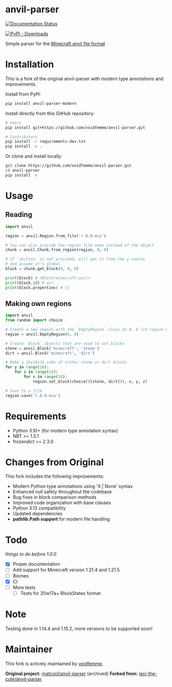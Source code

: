 # anvil-parser
<!--[![CodeFactor](https://www.codefactor.io/repository/github/voidfemme/anvil-parser/badge/master)](https://www.codefactor.io/repository/github/voidfemme/anvil-parser/overview/master)-->
[![Documentation Status](https://readthedocs.org/projects/anvil-parser/badge/?version=latest)](https://anvil-parser.readthedocs.io/en/latest/?badge=latest)
<!--[![Tests](https://github.com/voidfemme/anvil-parser/actions/workflows/run-pytest.yml/badge.svg)](https://github.com/voidfemme/anvil-parser/actions/workflows/run-pytest.yml)-->
[![PyPI - Downloads](https://img.shields.io/pypi/dm/anvil-parser)](https://pypi.org/project/anvil-parser/)

Simple parser for the [Minecraft anvil file format](https://minecraft.gamepedia.com/Anvil_file_format)

# Installation
This is a fork of the original anvil-parser with modern type annotations and improvements.

Install from PyPI:
```bash
pip install anvil-parser-modern
```

Install directly from this GitHub repository:
```bash
# Users
pip install git+https://github.com/voidfemme/anvil-parser.git

# Contributors
pip install -r requirements-dev.txt
pip install -e .
```

Or clone and install locally:
```bash
git clone https://github.com/voidfemme/anvil-parser.git
cd anvil-parser
pip install -e
```

# Usage
## Reading
```python
import anvil

region = anvil.Region.from_file('r.0.0.mca')

# You can also provide the region file name instead of the object
chunk = anvil.Chunk.from_region(region, 0, 0)

# If `section` is not provided, will get it from the y coords
# and assume it's global
block = chunk.get_block(0, 0, 0)

print(block) # <Block(minecraft:air)>
print(block.id) # air
print(block.properties) # {}
```

## Making own regions
```python
import anvil
from random import choice

# Create a new region with the `EmptyRegion` class at 0, 0 (in region coords)
region = anvil.EmptyRegion(0, 0)

# Create `Block` objects that are used to set blocks
stone = anvil.Block('minecraft', 'stone')
dirt = anvil.Block('minecraft', 'dirt')

# Make a 16x16x16 cube of either stone or dirt blocks
for y in range(16):
    for z in range(16):
        for x in range(16):
            region.set_block(choice(([stone, dirt])), x, y, z)

# Save to a file
region.save('r.0.0.mca')
```

# Requirements
- Python 3.10+ (for modern type annotation syntax)
- NBT >= 1.5.1
- frozendict >= 2.3.0

# Changes from Original
This fork includes the following improvements:
- Modern Python type annotations using 'X | None' syntax
- Enhanced null safety throughout the codebase
- Bug fixes in block comparison methods
- Improved code organization with base classes
- Python 3.13 compatibility
- Updated dependencies
- **pathlib.Path support** for modern file handling

# Todo
*things to do before 1.0.0*
- [x] Proper documentation
- [ ] Add support for Minecraft version 1.21.4 and 1.21.5
- [ ] Biomes
- [x] CI
- [ ] More tests
  - [ ] Tests for 20w17a+ BlockStates format

# Note
Testing done in 1.14.4 and 1.15.2, more versions to be supported soon!

# Maintainer
This fork is actively maintained by [voidfemme](https://github.com/voidfemme).

**Original project:** [matcool/anvil-parser](https://github.com/matcool/anvil-parser) (archived)
**Forked from:** [lexi-the-cute/anvil-parser](https://github.com/lexi-the-cute/anvil-parser)
